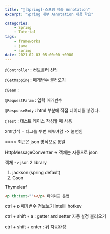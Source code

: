 ```yaml
---
title: "📓[Spring]-스프링 학습 Annotation"
excerpt: "Spring 내부 Annotation 내용 학습"

categories:
    - Spring
    - Tutorial
tags:
    - frameworks
    - java
    - spring
date: 2021-02-03 05:00:00 +0900
---
```


```@Controller``` : 컨트롤러 선언

```@GetMapping``` : 매개변수 불러오기

```@Bean``` : 

```@RequestParam``` : 입력 매개변수

```@ResponseBody``` : html <body>부분에 직접 데이터를 넣겠다.

```@Test``` : 테스트 케이스 작성할 때 사용

xml방식 = 태그를 두번 해줘야함 -> 불편함

==>> 최근은 json 방식으로 통일

HttpMessageConverter -> 객체는 자동으로 json

객체 -> json 2 library

1. jackson (spring default)
2. Gson

Thymeleaf
```html
<p th:text=""></p> 타미리프 문법
```



ctrl + p 매개변수 정보보기 intellij hotkey

ctrl + shift + a : getter and setter 자동 설정 불러오기

ctrl + shift + enter : 뒤 자동완성

